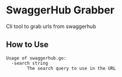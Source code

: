 # SwaggerHub Grabber

Cli tool to grab urls from swaggerhub

How to Use
----

```
Usage of swaggerhub.go:
  -search string
    	The search query to use in the URL
```      
